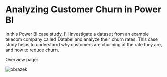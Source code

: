 # Analyzing Customer Churn in Power BI

 In this Power BI case study, I'll investigate a dataset from an example telecom company called Databel and analyze their churn rates.
 This case study helps to understand why customers are churning at the rate they are, and how to reduce churn.
 
 Overview page:
 
 ![obrazek](https://user-images.githubusercontent.com/90547920/209800612-deff3e4b-8b4d-405b-98bd-013fc1ccaeb6.png)
